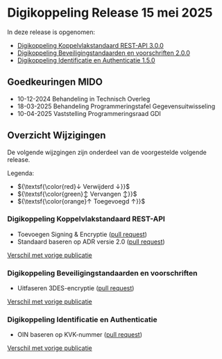 # Digikoppeling Release 15 mei 2025

In deze release is opgenomen:

- [Digikoppeling Koppelvlakstandaard REST-API 3.0.0](https://gitdocumentatie.logius.nl/publicatie/dk/restapi/3.0.0/)
- [Digikoppeling Beveiligingstandaarden en voorschriften 2.0.0](https://gitdocumentatie.logius.nl/publicatie/dk/beveilig/2.0.0/)
- [Digikoppeling Identificatie en Authenticatie 1.5.0](https://gitdocumentatie.logius.nl/publicatie/dk/idauth/1.5.0/)

## Goedkeuringen MIDO

- 10-12-2024 Behandeling in Technisch Overleg
- 18-03-2025 Behandeling Programmeringstafel Gegevensuitwisseling
- 10-04-2025 Vaststelling Programmeringsraad GDI

## Overzicht Wijzigingen

De volgende wijzgingen zijn onderdeel van de voorgestelde volgende release.

Legenda:
- ${\textsf{\color{red}↓ Verwijderd ↓}}$
- ${\textsf{\color{green}↕ Vervangen ↕}}$
- ${\textsf{\color{orange}↑ Toegevoegd ↑}}$

### Digikoppeling Koppelvlakstandaard REST-API

- Toevoegen Signing & Encryptie ([pull request](https://github.com/Logius-standaarden/Digikoppeling-Koppelvlakstandaard-REST-API/pull/30/files))
- Standaard baseren op ADR versie 2.0 ([pull request](https://github.com/Logius-standaarden/Digikoppeling-Koppelvlakstandaard-REST-API/pull/28/files))

[Verschil met vorige publicatie](https://logius-standaarden.github.io/Digikoppeling-Algemeen/releases/Digikoppeling-Release-20250515/restapi.html)

### Digikoppeling Beveiligingstandaarden en voorschriften 

- Uitfaseren 3DES-encryptie ([pull request](https://github.com/Logius-standaarden/Digikoppeling-Beveiligingsstandaarden-en-voorschriften/pull/7/files))

[Verschil met vorige publicatie](https://logius-standaarden.github.io/Digikoppeling-Algemeen/releases/Digikoppeling-Release-20250515/beveiliging.html)
  
### Digikoppeling Identificatie en Authenticatie

-  OIN baseren op KVK-nummer ([pull request](https://github.com/Logius-standaarden/Digikoppeling-Identificatie-en-Authenticatie/pull/7/files))

[Verschil met vorige publicatie](https://logius-standaarden.github.io/Digikoppeling-Algemeen/releases/Digikoppeling-Release-20250515/idauth.html)
